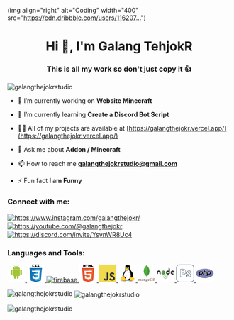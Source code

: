 (img align="right" alt="Coding" width="400" src="https://cdn.dribbble.com/users/116207...")
<h1 align="center">Hi 👋, I'm Galang TehjokR</h1>
<h3 align="center">This is all my work so don't just copy it 👍</h3>

<p align="left"> <img src="https://komarev.com/ghpvc/?username=galangthejokrstudio&label=Profile%20views&color=0e75b6&style=flat" alt="galangthejokrstudio" /> </p>

- 🔭 I’m currently working on **Website Minecraft**

- 🌱 I’m currently learning **Create a Discord Bot Script**

- 👨‍💻 All of my projects are available at [https://galangthejokr.vercel.app/](https://galangthejokr.vercel.app/)

- 💬 Ask me about **Addon / Minecraft**

- 📫 How to reach me **galangthejokrstudio@gmail.com**

- ⚡ Fun fact **I am Funny**

<h3 align="left">Connect with me:</h3>
<p align="left">
<a href="https://instagram.com/https://www.instagram.com/galangthejokr/" target="blank"><img align="center" src="https://raw.githubusercontent.com/rahuldkjain/github-profile-readme-generator/master/src/images/icons/Social/instagram.svg" alt="https://www.instagram.com/galangthejokr/" height="30" width="40" /></a>
<a href="https://www.youtube.com/c/https://youtube.com/@galangthejokr" target="blank"><img align="center" src="https://raw.githubusercontent.com/rahuldkjain/github-profile-readme-generator/master/src/images/icons/Social/youtube.svg" alt="https://youtube.com/@galangthejokr" height="30" width="40" /></a>
<a href="https://discord.gg/https://discord.com/invite/YsynWR8Uc4" target="blank"><img align="center" src="https://raw.githubusercontent.com/rahuldkjain/github-profile-readme-generator/master/src/images/icons/Social/discord.svg" alt="https://discord.com/invite/YsynWR8Uc4" height="30" width="40" /></a>
</p>

<h3 align="left">Languages and Tools:</h3>
<p align="left"> <a href="https://developer.android.com" target="_blank" rel="noreferrer"> <img src="https://raw.githubusercontent.com/devicons/devicon/master/icons/android/android-original-wordmark.svg" alt="android" width="40" height="40"/> </a> <a href="https://www.w3schools.com/css/" target="_blank" rel="noreferrer"> <img src="https://raw.githubusercontent.com/devicons/devicon/master/icons/css3/css3-original-wordmark.svg" alt="css3" width="40" height="40"/> </a> <a href="https://firebase.google.com/" target="_blank" rel="noreferrer"> <img src="https://www.vectorlogo.zone/logos/firebase/firebase-icon.svg" alt="firebase" width="40" height="40"/> </a> <a href="https://www.w3.org/html/" target="_blank" rel="noreferrer"> <img src="https://raw.githubusercontent.com/devicons/devicon/master/icons/html5/html5-original-wordmark.svg" alt="html5" width="40" height="40"/> </a> <a href="https://developer.mozilla.org/en-US/docs/Web/JavaScript" target="_blank" rel="noreferrer"> <img src="https://raw.githubusercontent.com/devicons/devicon/master/icons/javascript/javascript-original.svg" alt="javascript" width="40" height="40"/> </a> <a href="https://www.linux.org/" target="_blank" rel="noreferrer"> <img src="https://raw.githubusercontent.com/devicons/devicon/master/icons/linux/linux-original.svg" alt="linux" width="40" height="40"/> </a> <a href="https://www.mongodb.com/" target="_blank" rel="noreferrer"> <img src="https://raw.githubusercontent.com/devicons/devicon/master/icons/mongodb/mongodb-original-wordmark.svg" alt="mongodb" width="40" height="40"/> </a> <a href="https://nodejs.org" target="_blank" rel="noreferrer"> <img src="https://raw.githubusercontent.com/devicons/devicon/master/icons/nodejs/nodejs-original-wordmark.svg" alt="nodejs" width="40" height="40"/> </a> <a href="https://www.photoshop.com/en" target="_blank" rel="noreferrer"> <img src="https://raw.githubusercontent.com/devicons/devicon/master/icons/photoshop/photoshop-line.svg" alt="photoshop" width="40" height="40"/> </a> <a href="https://www.php.net" target="_blank" rel="noreferrer"> <img src="https://raw.githubusercontent.com/devicons/devicon/master/icons/php/php-original.svg" alt="php" width="40" height="40"/> </a> </p>

<p><img align="left" src="https://github-readme-stats.vercel.app/api/top-langs?username=galangthejokrstudio&show_icons=true&locale=en&layout=compact" alt="galangthejokrstudio" /></p>

<p>&nbsp;<img align="center" src="https://github-readme-stats.vercel.app/api?username=galangthejokrstudio&show_icons=true&locale=en" alt="galangthejokrstudio" /></p>

<p><img align="center" src="https://github-readme-streak-stats.herokuapp.com/?user=galangthejokrstudio&" alt="galangthejokrstudio" /></p>
